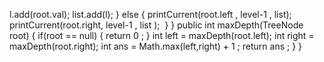 l.add(root.val);
list.add(l);
}
else
{
printCurrent(root.left , level-1 , list);
printCurrent(root.right, level-1 , list );
​
}
}
public int maxDepth(TreeNode root) {
if(root == null)
{
return 0 ;
}
int left = maxDepth(root.left);
int right = maxDepth(root.right);
int ans = Math.max(left,right) + 1 ;
return ans ;
}
}
```
